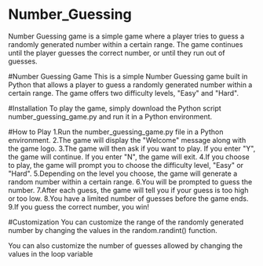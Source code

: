 # Number_Guessing
Number Guessing game is a simple game where a player tries to guess a randomly generated number within a certain range. The game continues until the player guesses the correct number, or until they run out of guesses.

#Number Guessing Game
This is a simple Number Guessing game built in Python that allows a player to guess a randomly generated number within a certain range. The game offers two difficulty levels, "Easy" and "Hard".

#Installation
To play the game, simply download the Python script number_guessing_game.py and run it in a Python environment.

#How to Play
1.Run the number_guessing_game.py file in a Python environment.
2.The game will display the "Welcome" message along with the game logo.
3.The game will then ask if you want to play. If you enter "Y", the game will continue. If you enter "N", the game will exit.
4.If you choose to play, the game will prompt you to choose the difficulty level, "Easy" or "Hard".
5.Depending on the level you choose, the game will generate a random number within a certain range.
6.You will be prompted to guess the number.
7.After each guess, the game will tell you if your guess is too high or too low.
8.You have a limited number of guesses before the game ends.
9.If you guess the correct number, you win!

#Customization
You can customize the range of the randomly generated number by changing the values in the random.randint() function.

You can also customize the number of guesses allowed by changing the values in the loop variable
